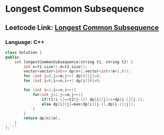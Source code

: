 # Longest Common Subsequence

## Leetcode Link: [Longest Common Subsequence](https://leetcode.com/problems/longest-common-subsequence/)
### Language: C++

```cpp
class Solution {
public:
    int longestCommonSubsequence(string t1, string t2) {
        int n=t1.size(),m=t2.size();
        vector<vector<int>> dp(n+1,vector<int>(m+1,0));
        for (int j=0;j<=m;j++) dp[0][j]=0;
        for (int i=0;i<=n;i++) dp[i][0]=0;

        for (int i=1;i<=n;i++){
            for(int j=1;j<=m;j++){
                if(t1[i-1]==t2[j-1]) dp[i][j]=1+dp[i-1][j-1];
                else dp[i][j]=max(dp[i][j-1],dp[i-1][j]);
            }
        }
        return dp[n][m];
    }
};```



